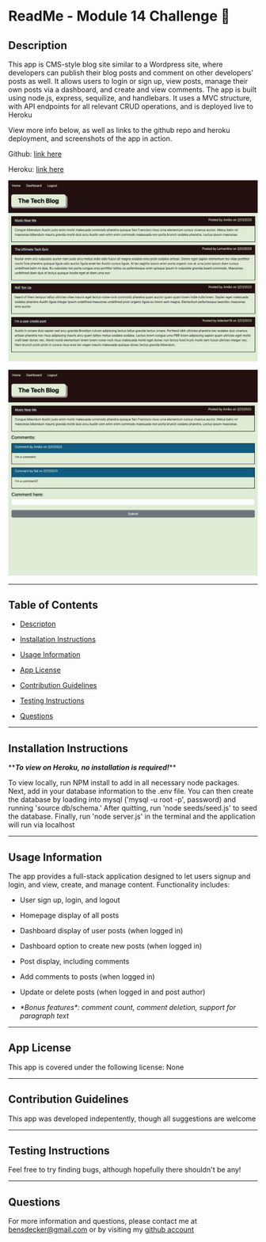 # ReadMe - Module 14 Challenge 📝

## Description 

 This app is CMS-style blog site similar to a Wordpress site, where developers can publish their blog posts and comment on other developers’ posts as well.  It allows users to login or sign up, view posts, manage their own posts via a dashboard, and create and view comments.  The app is built using node.js, express, sequilize, and handlebars.  It uses a MVC structure, with API endpoints for all relevant CRUD operations, and is deployed live to Heroku

View more info below, as well as links to the github repo and heroku deployment, and screenshots of the app in action.  

Github: [link here](https://github.com/BenjiCCB/challenge-14)

Heroku: [link here](arcane-taiga-18371.herokuapp.com)

![screenshot](./public/screenshots/appshot1.png)

![screenshot](./public/screenshots/appshot2.png)


---

## Table of Contents 

* [Descripton](#description)

* [Installation Instructions](#installation-instructions)

* [Usage Information](#usage-information)

* [App License](#app-license)

* [Contribution Guidelines](#contribution-guidelines)

* [Testing Instructions](#testing-instructions)

* [Questions](#questions)



---

## Installation Instructions 

\*\***_To view on Heroku, no installation is required!_**\*\*

To view locally, run NPM install to add in all necessary node packages. Next, add in your database information to the .env file.  You can then create the database by loading into mysql ('mysql -u root -p', password) and running 'source db/schema.'  After quitting, run 'node seeds/seed.js' to seed the database.  Finally, run 'node server.js' in the terminal and the application will run via localhost

---

## Usage Information 

The app provides a full-stack application designed to let users signup and login, and view, create, and manage content. Functionality includes:

* User sign up, login, and logout
* Homepage display of all posts
* Dashboard display of user posts (when logged in)
* Dashboard option to create new posts (when logged in)
* Post display, including comments
* Add comments to posts (when logged in)
* Update or delete posts (when logged in and post author)

* _\*Bonus features\*: comment count, comment deletion, support for paragraph text_
---

## App License 

This app is covered under the following license: None

---

## Contribution Guidelines 

This app was developed indepentently, though all suggestions are welcome

---

## Testing Instructions 

Feel free to try finding bugs, although hopefully there shouldn't be any!

---

## Questions 

For more information and questions, please contact me at <bensdecker@gmail.com> or by visiting my [github account](https://github.com/benjiCCB)